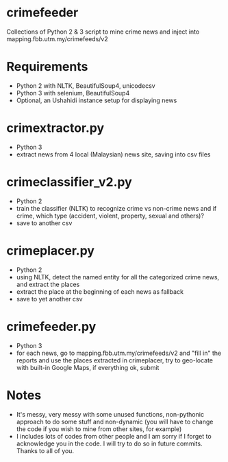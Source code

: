 crimefeeder
===========
Collections of Python 2 &amp; 3 script to mine crime news and inject into mapping.fbb.utm.my/crimefeeds/v2

Requirements
============
- Python 2 with NLTK, BeautifulSoup4, unicodecsv
- Python 3 with selenium, BeautifulSoup4
- Optional, an Ushahidi instance setup for displaying news

crimextractor.py
================
- Python 3
- extract news from 4 local (Malaysian) news site, saving into csv files

crimeclassifier_v2.py
=====================
- Python 2
- train the classifier (NLTK) to recognize crime vs non-crime news and if crime, which type (accident, violent, property, sexual and others)?
- save to another csv

crimeplacer.py
==============
- Python 2
- using NLTK, detect the named entity for all the categorized crime news, and extract the places
- extract the place at the beginning of each news as fallback
- save to yet another csv

crimefeeder.py
==============
- Python 3
- for each news, go to mapping.fbb.utm.my/crimefeeds/v2 and "fill in" the reports and use the places extracted in crimeplacer, try to geo-locate with built-in Google Maps, if everything ok, submit


Notes
=====
- It's messy, very messy with some unused functions, non-pythonic approach to do some stuff and non-dynamic (you will have to change the code if you wish to mine from other sites, for example)
- I includes lots of codes from other people and I am sorry if I forget to acknowledge you in the code. I will try to do so in future commits. Thanks to all of you.
